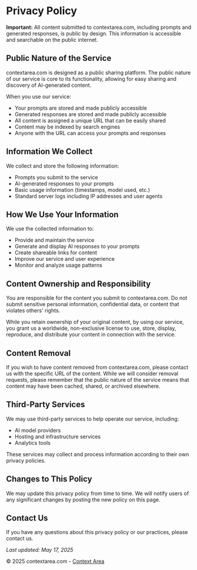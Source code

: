 # Privacy Policy

**Important:** All content submitted to contextarea.com, including prompts and generated responses, is public by design. This information is accessible and searchable on the public internet.

## Public Nature of the Service

contextarea.com is designed as a public sharing platform. The public nature of our service is core to its functionality, allowing for easy sharing and discovery of AI-generated content.

When you use our service:

- Your prompts are stored and made publicly accessible
- Generated responses are stored and made publicly accessible
- All content is assigned a unique URL that can be easily shared
- Content may be indexed by search engines
- Anyone with the URL can access your prompts and responses

## Information We Collect

We collect and store the following information:

- Prompts you submit to the service
- AI-generated responses to your prompts
- Basic usage information (timestamps, model used, etc.)
- Standard server logs including IP addresses and user agents

## How We Use Your Information

We use the collected information to:

- Provide and maintain the service
- Generate and display AI responses to your prompts
- Create shareable links for content
- Improve our service and user experience
- Monitor and analyze usage patterns

## Content Ownership and Responsibility

You are responsible for the content you submit to contextarea.com. Do not submit sensitive personal information, confidential data, or content that violates others' rights.

While you retain ownership of your original content, by using our service, you grant us a worldwide, non-exclusive license to use, store, display, reproduce, and distribute your content in connection with the service.

## Content Removal

If you wish to have content removed from contextarea.com, please contact us with the specific URL of the content. While we will consider removal requests, please remember that the public nature of the service means that content may have been cached, shared, or archived elsewhere.

## Third-Party Services

We may use third-party services to help operate our service, including:

- AI model providers
- Hosting and infrastructure services
- Analytics tools

These services may collect and process information according to their own privacy policies.

## Changes to This Policy

We may update this privacy policy from time to time. We will notify users of any significant changes by posting the new policy on this page.

## Contact Us

If you have any questions about this privacy policy or our practices, please contact us.

_Last updated: May 17, 2025_

© 2025 contextarea.com - [Context Area](https://contextarea.com)
